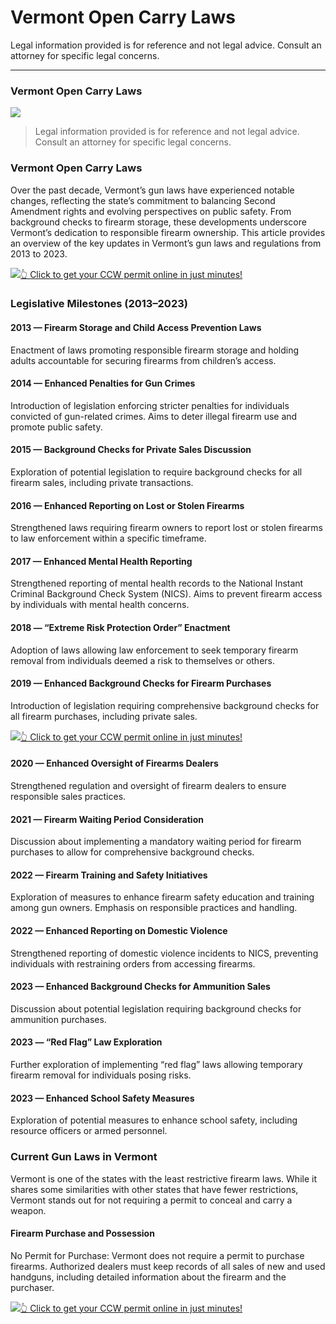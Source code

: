# Vermont Open Carry Laws

Legal information provided is for reference and not legal advice. Consult an attorney for specific legal concerns. 

* * *

### Vermont Open Carry Laws

![](https://cdn-images-1.medium.com/max/800/1*qZxnGPLyqndKklf1fv5J6Q.png)

> Legal information provided is for reference and not legal advice. Consult an attorney for specific legal concerns.

### Vermont Open Carry Laws

Over the past decade, Vermont’s gun laws have experienced notable changes, reflecting the state’s commitment to balancing Second Amendment rights and evolving perspectives on public safety. From background checks to firearm storage, these developments underscore Vermont’s dedication to responsible firearm ownership. This article provides an overview of the key updates in Vermont’s gun laws and regulations from 2013 to 2023.

[![](https://cdn-images-1.medium.com/max/1200/1*aCmvRhaa5Xjz4zDZxHzAjg.png)](https://serp.ly/ccw)[👆 Click to get your CCW permit online in just minutes!](https://serp.ly/ccw)

### Legislative Milestones (2013–2023)

#### 2013 — Firearm Storage and Child Access Prevention Laws

Enactment of laws promoting responsible firearm storage and holding adults accountable for securing firearms from children’s access.

#### 2014 — Enhanced Penalties for Gun Crimes

Introduction of legislation enforcing stricter penalties for individuals convicted of gun-related crimes. Aims to deter illegal firearm use and promote public safety.

#### 2015 — Background Checks for Private Sales Discussion

Exploration of potential legislation to require background checks for all firearm sales, including private transactions.

#### 2016 — Enhanced Reporting on Lost or Stolen Firearms

Strengthened laws requiring firearm owners to report lost or stolen firearms to law enforcement within a specific timeframe.

#### 2017 — Enhanced Mental Health Reporting

Strengthened reporting of mental health records to the National Instant Criminal Background Check System (NICS). Aims to prevent firearm access by individuals with mental health concerns.

#### 2018 — “Extreme Risk Protection Order” Enactment

Adoption of laws allowing law enforcement to seek temporary firearm removal from individuals deemed a risk to themselves or others.

#### 2019 — Enhanced Background Checks for Firearm Purchases

Introduction of legislation requiring comprehensive background checks for all firearm purchases, including private sales.

[![](https://cdn-images-1.medium.com/max/1200/1*TMCVgNoKp2NAtvLSAMkaJg.png)](https://serp.ly/ccw)[👆 Click to get your CCW permit online in just minutes!](https://serp.ly/ccw)

#### 2020 — Enhanced Oversight of Firearms Dealers

Strengthened regulation and oversight of firearm dealers to ensure responsible sales practices.

#### 2021 — Firearm Waiting Period Consideration

Discussion about implementing a mandatory waiting period for firearm purchases to allow for comprehensive background checks.

#### 2022 — Firearm Training and Safety Initiatives

Exploration of measures to enhance firearm safety education and training among gun owners. Emphasis on responsible practices and handling.

#### 2022 — Enhanced Reporting on Domestic Violence

Strengthened reporting of domestic violence incidents to NICS, preventing individuals with restraining orders from accessing firearms.

#### 2023 — Enhanced Background Checks for Ammunition Sales

Discussion about potential legislation requiring background checks for ammunition purchases.

#### 2023 — “Red Flag” Law Exploration

Further exploration of implementing “red flag” laws allowing temporary firearm removal for individuals posing risks.

#### 2023 — Enhanced School Safety Measures

Exploration of potential measures to enhance school safety, including resource officers or armed personnel.

### Current Gun Laws in Vermont

Vermont is one of the states with the least restrictive firearm laws. While it shares some similarities with other states that have fewer restrictions, Vermont stands out for not requiring a permit to conceal and carry a weapon.

#### Firearm Purchase and Possession

No Permit for Purchase: Vermont does not require a permit to purchase firearms. Authorized dealers must keep records of all sales of new and used handguns, including detailed information about the firearm and the purchaser.

[![](https://cdn-images-1.medium.com/max/1200/1*UmVcdbz7GlGdNVJMx2tkag.png)](https://serp.ly/ccw)[👆 Click to get your CCW permit online in just minutes!](https://serp.ly/ccw)

